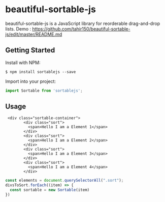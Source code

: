 # beautiful-sortable-js
beautiful-sortable-js is a JavaScript library for reorderable drag-and-drop lists.
Demo : https://github.com/tahir150/beautiful-sortable-js/edit/master/README.md
## Getting Started
Install with NPM:
```
$ npm install sortablejs --save
```
Import into your project:
```javascript
import Sortable from 'sortablejs';
```

## Usage
```html5
 <div class="sortable-container">
        <div class="sort">
          <span>Hello I am a Element 1</span>
        </div>
        <div class="sort">
          <span>Hello I am a Element 2</span>
        </div>
        <div class="sort">
          <span>Hello I am a Element 3</span>
        </div>
        <div class="sort">
          <span>Hello I am a Element 4</span>
        </div>
```
```javascript
const elements = document.querySelectorAll(".sort");
divsToSort.forEach((item) => {
  const sortable = new Sortable(item)
})
```
